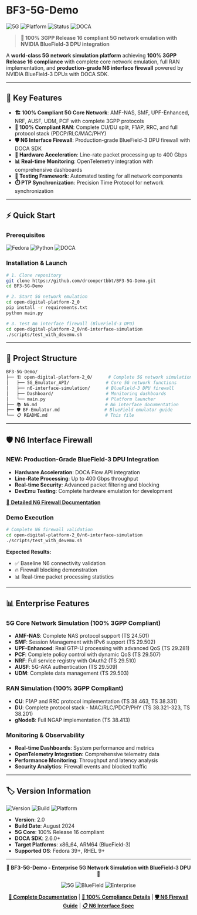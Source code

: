 # BF3-5G-Demo

![5G](https://img.shields.io/badge/5G%20Core-Network%20Emulator-blue.svg)
![Platform](https://img.shields.io/badge/platform-BlueField--3%20DPU-green.svg)
![Status](https://img.shields.io/badge/status-100%25%203GPP%20Compliant-gold.svg)
![DOCA](https://img.shields.io/badge/DOCA%20SDK-2.6.0+-orange.svg)

> **🎉 100% 3GPP Release 16 compliant 5G network emulation with NVIDIA BlueField-3 DPU integration**

A **world-class 5G network simulation platform** achieving **100% 3GPP Release 16 compliance** with complete core network emulation, full RAN implementation, and **production-grade N6 interface firewall** powered by NVIDIA BlueField-3 DPUs with DOCA SDK.

---

## 🚀 Key Features

- **🏗️ 100% Compliant 5G Core Network**: AMF-NAS, SMF, UPF-Enhanced, NRF, AUSF, UDM, PCF with complete 3GPP protocols
- **📡 100% Compliant RAN**: Complete CU/DU split, F1AP, RRC, and full protocol stack (PDCP/RLC/MAC/PHY)  
- **🛡️ N6 Interface Firewall**: Production-grade BlueField-3 DPU firewall with DOCA SDK
- **🔄 Hardware Acceleration**: Line-rate packet processing up to 400 Gbps
- **📊 Real-time Monitoring**: OpenTelemetry integration with comprehensive dashboards
- **🧪 Testing Framework**: Automated testing for all network components
- **⏱️ PTP Synchronization**: Precision Time Protocol for network synchronization

---

## ⚡ Quick Start

### Prerequisites
![Fedora](https://img.shields.io/badge/Fedora-39+-orange.svg)
![Python](https://img.shields.io/badge/Python-3.8+-blue.svg)
![DOCA](https://img.shields.io/badge/DOCA%20SDK-2.6.0+-green.svg)

### Installation & Launch
```bash
# 1. Clone repository
git clone https://github.com/drcoopertbbt/BF3-5G-Demo.git
cd BF3-5G-Demo

# 2. Start 5G network emulation
cd open-digital-platform-2_0
pip install -r requirements.txt
python main.py

# 3. Test N6 interface firewall (BlueField-3 DPU)
cd open-digital-platform-2_0/n6-interface-simulation
./scripts/test_with_devemu.sh
```

---

## 📁 Project Structure

```bash
BF3-5G-Demo/
├── 🏗️ open-digital-platform-2_0/      # Complete 5G network simulation
│   ├── 5G_Emulator_API/              # Core 5G network functions
│   ├── n6-interface-simulation/      # BlueField-3 DPU firewall
│   ├── Dashboard/                    # Monitoring dashboards
│   └── main.py                       # Platform launcher
├── 📚 N6.md                          # N6 interface documentation
├── 🛡️ BF-Emulator.md                 # BlueField emulator guide
└── 📋 README.md                      # This file
```

---

## 🛡️ N6 Interface Firewall

### NEW: Production-Grade BlueField-3 DPU Integration
- **Hardware Acceleration**: DOCA Flow API integration
- **Line-Rate Processing**: Up to 400 Gbps throughput  
- **Real-time Security**: Advanced packet filtering and blocking
- **DevEmu Testing**: Complete hardware emulation for development

[📖 **Detailed N6 Firewall Documentation**](open-digital-platform-2_0/n6-interface-simulation/README.md)

### Demo Execution
```bash
# Complete N6 firewall validation
cd open-digital-platform-2_0/n6-interface-simulation
./scripts/test_with_devemu.sh
```

**Expected Results:**
- ✅ Baseline N6 connectivity validation
- 🔥 Firewall blocking demonstration  
- 📊 Real-time packet processing statistics

---

## 📊 Enterprise Features

### 5G Core Network Simulation (100% 3GPP Compliant)
- **AMF-NAS**: Complete NAS protocol support (TS 24.501)
- **SMF**: Session Management with IPv6 support (TS 29.502)  
- **UPF-Enhanced**: Real GTP-U processing with advanced QoS (TS 29.281)
- **PCF**: Complete policy control with dynamic QoS (TS 29.507)
- **NRF**: Full service registry with OAuth2 (TS 29.510)
- **AUSF**: 5G-AKA authentication (TS 29.509)
- **UDM**: Complete data management (TS 29.503)

### RAN Simulation (100% 3GPP Compliant)
- **CU**: F1AP and RRC protocol implementation (TS 38.463, TS 38.331)
- **DU**: Complete protocol stack - MAC/RLC/PDCP/PHY (TS 38.321-323, TS 38.201)
- **gNodeB**: Full NGAP implementation (TS 38.413)

### Monitoring & Observability
- **Real-time Dashboards**: System performance and metrics
- **OpenTelemetry Integration**: Comprehensive telemetry data
- **Performance Monitoring**: Throughput and latency analysis
- **Security Analytics**: Firewall events and blocked traffic

---

## 🏷️ Version Information

![Version](https://img.shields.io/badge/version-2.0-blue.svg)
![Build](https://img.shields.io/badge/build-August%202024-green.svg)
![Platform](https://img.shields.io/badge/platform-Multi--Platform-orange.svg)

- **Version**: 2.0  
- **Build Date**: August 2024
- **5G Core**: 100% Release 16 compliant
- **DOCA SDK**: 2.6.0+
- **Target Platforms**: x86_64, ARM64 (BlueField-3)
- **Supported OS**: Fedora 39+, RHEL 9+

---

<div align="center">

**🌟 BF3-5G-Demo - Enterprise 5G Network Simulation with BlueField-3 DPU 🌟**

![5G](https://img.shields.io/badge/5G%20Core-Network%20Simulation-blue.svg)
![BlueField](https://img.shields.io/badge/BlueField--3-DPU%20Ready-green.svg)
![Enterprise](https://img.shields.io/badge/Enterprise-Grade-gold.svg)

**[📖 Complete Documentation](docs/README.md)** | **[🎉 100% Compliance Details](docs/3gpp-compliance.md)** | **[🛡️ N6 Firewall Guide](open-digital-platform-2_0/n6-interface-simulation/README.md)** | **[📋 N6 Interface Spec](N6.md)**

</div>
